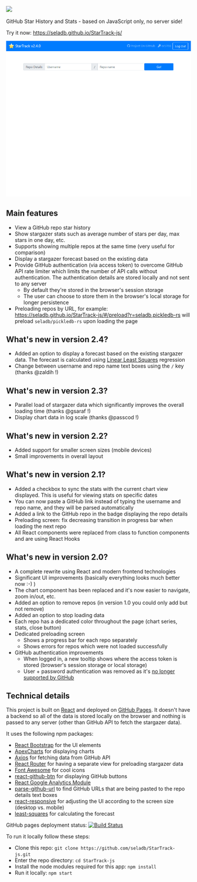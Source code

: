 <img src="public/logo.png" width="550" />

GitHub Star History and Stats - based on JavaScript only, no server side!

Try it now: https://seladb.github.io/StarTrack-js/

<img src="public/StarTrackDemo.gif" width="900" />

## Main features

- View a GitHub repo star history
- Show stargazer stats such as average number of stars per day, max stars in one day, etc.
- Supports showing multiple repos at the same time (very useful for comparison)
- Display a stargazer forecast based on the existing data
- Provide GitHub authentication (via access token) to overcome GitHub API rate limiter which limits the number of API calls without authentication. The authentication details are stored locally and not sent to any server
  - By default they're stored in the browser's session storage
  - The user can choose to store them in the browser's local storage for longer persistence
- Preloading repos by URL, for example: <https://seladb.github.io/StarTrack-js/#/preload?r=seladb,pickledb-rs> will preload `seladb/pickledb-rs` upon loading the page

## What's new in version 2.4?

- Added an option to display a forecast based on the existing stargazer data. The forecast is calculated using [Linear Least Squares](https://en.wikipedia.org/wiki/Linear_least_squares) regression
- Change between username and repo name text boxes using the `/` key (thanks @zaldih !)

## What's new in version 2.3?

- Parallel load of stargazer data which significantly improves the overall loading time (thanks @gsaraf !)
- Display chart data in log scale (thanks @passcod !)

## What's new in version 2.2?

- Added support for smaller screen sizes (mobile devices)
- Small improvements in overall layout

## What's new in version 2.1?

- Added a checkbox to sync the stats with the current chart view displayed. This is useful for viewing stats on specific dates
- You can now paste a GitHub link instead of typing the username and repo name, and they will be parsed automatically
- Added a link to the GitHub repo in the badge displaying the repo details
- Preloading screen: fix decreasing transition in progress bar when loading the next repo 
- All React components were replaced from class to function components and are using React Hooks

## What's new in version 2.0?

- A complete rewrite using React and modern frontend technologies
- Significant UI improvements (basically everything looks much better now :-) )
- The chart component has been replaced and it's now easier to navigate, zoom in/out, etc.
- Added an option to remove repos (in version 1.0 you could only add but not remove)
- Added an option to stop loading data
- Each repo has a dedicated color throughout the page (chart series, stats, close button)
- Dedicated preloading screen
  - Shows a progress bar for each repo separately
  - Shows errors for repos which were not loaded successfully
- GitHub authentication improvements
  - When logged in, a new tooltip shows where the access token is stored (browser's session storage or local storage)
  - User + password authentication was removed as it's [no longer supported by GitHub](https://developer.github.com/changes/2019-11-05-deprecated-passwords-and-authorizations-api/#authenticating-using-passwords)

## Technical details

This project is built on [React](https://reactjs.org/) and deployed on [GitHub Pages](https://pages.github.com/). It doesn't have a backend so all of the data is stored locally on the browser and nothing is passed to any server (other than GitHub API to fetch the stargazer data).

It uses the following npm packages:

- [React Bootstrap](https://react-bootstrap.github.io/) for the UI elements
- [ApexCharts](https://apexcharts.com/docs/react-charts/) for displaying charts
- [Axios](https://github.com/axios/axios) for fetching data from GitHub API
- [React Router](https://reacttraining.com/react-router/) for having a separate view for preloading stargazer data
- [Font Awesome](https://fontawesome.com/how-to-use/on-the-web/using-with/react) for cool icons
- [react-github-btn](https://github.com/ntkme/react-github-btn) for displaying GitHub buttons
- [React Google Analytics Module](https://github.com/react-ga/react-ga)
- [parse-github-url](https://github.com/jonschlinkert/parse-github-url) to find GitHub URLs that are being pasted to the repo details text boxes
- [react-responsive](https://github.com/contra/react-responsive) for adjusting the UI according to the screen size (desktop vs. mobile)
- [least-squares](https://github.com/jprichardson/least-squares) for calculating the forecast

GitHub pages deployment status: [![Build Status](https://travis-ci.com/seladb/StarTrack-js.svg?branch=master)](https://travis-ci.com/seladb/StarTrack-js)

To run it locally follow these steps:

- Clone this repo: `git clone https://github.com/seladb/StarTrack-js.git`
- Enter the repo directory: `cd StarTrack-js`
- Install the node modules required for this app: `npm install`
- Run it locally: `npm start`
